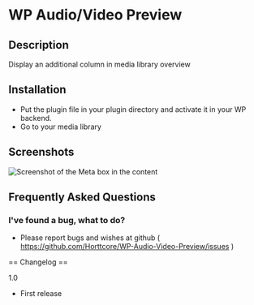 # WP Audio/Video Preview

## Description

Display an additional column in media library overview

## Installation

* Put the plugin file in your plugin directory and activate it in your WP backend.
* Go to your media library

## Screenshots

![Screenshot of the Meta box in the content](https://raw.github.com/Horttcore/WP-Audio-Video-Preview/master/screenshot-1.png)

## Frequently Asked Questions

### I've found a bug, what to do?

* Please report bugs and wishes at github ( https://github.com/Horttcore/WP-Audio-Video-Preview/issues )

== Changelog ==

1.0
*   First release
